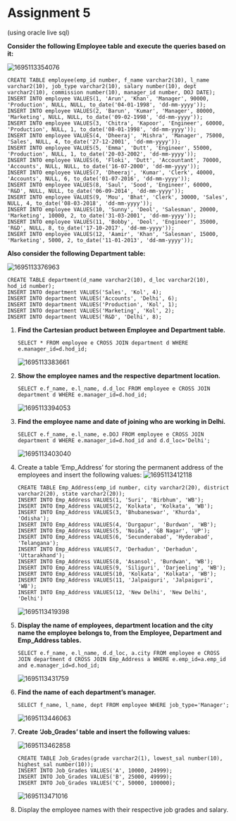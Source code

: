 # Assignment 5

(using oracle live sql)

**Consider the following Employee table and execute the queries based on it:**

![1695113354076](image/assignment5/1695113354076.png)

```
CREATE TABLE employee(emp_id number, f_name varchar2(10), l_name varchar2(10), job_type varchar2(10), salary number(10), dept varchar2(10), commission number(10), manager_id number, DOJ DATE);
INSERT INTO employee VALUES(1, 'Arun', 'Khan', 'Manager', 90000, 'Production', NULL, NULL, to_date('04-01-1998', 'dd-mm-yyyy'));
INSERT INTO employee VALUES(2, 'Barun', 'Kumar', 'Manager', 80000, 'Marketing', NULL, NULL, to_date('09-02-1998', 'dd-mm-yyyy'));
INSERT INTO employee VALUES(3, 'Chitra', 'Kapoor', 'Engineer', 60000, 'Production', NULL, 1, to_date('08-01-1998', 'dd-mm-yyyy'));
INSERT INTO employee VALUES(4, 'Dheeraj', 'Mishra', 'Manager', 75000, 'Sales', NULL, 4, to_date('27-12-2001', 'dd-mm-yyyy'));
INSERT INTO employee VALUES(5, 'Emma', 'Dutt', 'Engineer', 55000, 'Production', NULL, 1, to_date('20-03-2002', 'dd-mm-yyyy'));
INSERT INTO employee VALUES(6, 'Floki', 'Dutt', 'Accountant', 70000, 'Accounts', NULL, NULL, to_date('16-07-2000', 'dd-mm-yyyy'));
INSERT INTO employee VALUES(7, 'Dheeraj', 'Kumar', 'Clerk', 40000, 'Accounts', NULL, 6, to_date('01-07-2016', 'dd-mm-yyyy'));
INSERT INTO employee VALUES(8, 'Saul', 'Sood', 'Engineer', 60000, 'R&D', NULL, NULL, to_date('06-09-2014', 'dd-mm-yyyy'));
INSERT INTO employee VALUES(9, 'Mou', 'Bhat', 'Clerk', 30000, 'Sales', NULL, 4, to_date('08-03-2018', 'dd-mm-yyyy'));
INSERT INTO employee VALUES(10, 'Sunny', 'Deol', 'Salesman', 20000, 'Marketing', 10000, 2, to_date('31-03-2001', 'dd-mm-yyyy'));
INSERT INTO employee VALUES(11, 'Bobby', 'Deol', 'Engineer', 35000, 'R&D', NULL, 8, to_date('17-10-2017', 'dd-mm-yyyy'));
INSERT INTO employee VALUES(12, 'Aamir', 'Khan', 'Salesman', 15000, 'Marketing', 5000, 2, to_date('11-01-2013', 'dd-mm-yyyy'));
```

**Also consider the following Department table:**

![1695113376963](image/assignment5/1695113376963.png)

```
CREATE TABLE department(d_name varchar2(10), d_loc varchar2(10), hod_id number);
INSERT INTO department VALUES('Sales', 'Kol', 4);
INSERT INTO department VALUES('Accounts', 'Delhi', 6);
INSERT INTO department VALUES('Production', 'Kol', 1);
INSERT INTO department VALUES('Marketing', 'Kol', 2);
INSERT INTO department VALUES('R&D', 'Delhi', 8);
```

1. **Find the Cartesian product between Employee and Department table.**

   ```
   SELECT * FROM employee e CROSS JOIN department d WHERE e.manager_id=d.hod_id;
   ```
   ![1695113383661](image/assignment5/1695113383661.png)
2. **Show the employee names and the respective department location.**

   ```
   SELECT e.f_name, e.l_name, d.d_loc FROM employee e CROSS JOIN department d WHERE e.manager_id=d.hod_id;
   ```
   ![1695113394053](image/assignment5/1695113394053.png)
3. **Find the employee name and date of joining who are working in Delhi.**

   ```
   SELECT e.f_name, e.l_name, e.DOJ FROM employee e CROSS JOIN department d WHERE e.manager_id=d.hod_id and d.d_loc='Delhi';
   ```
   ![1695113403040](image/assignment5/1695113403040.png)
4. Create a table ‘Emp_Address’ for storing the permanent address of the employees and insert the following values:
   ![1695113412118](image/assignment5/1695113412118.png)

   ```
   CREATE TABLE Emp_Address(emp_id number, city varchar2(20), district varchar2(20), state varchar2(20));
   INSERT INTO Emp_Address VALUES(1, 'Suri', 'Birbhum', 'WB');
   INSERT INTO Emp_Address VALUES(2, 'Kolkata', 'Kolkata', 'WB');
   INSERT INTO Emp_Address VALUES(3, 'Bhubaneswar', 'Khurda', 'Odisha');
   INSERT INTO Emp_Address VALUES(4, 'Durgapur', 'Burdwan', 'WB');
   INSERT INTO Emp_Address VALUES(5, 'Noida', 'GB Nagar', 'UP');
   INSERT INTO Emp_Address VALUES(6, 'Secunderabad', 'Hyderabad', 'Telangana');
   INSERT INTO Emp_Address VALUES(7, 'Derhadun', 'Derhadun', 'Uttarakhand');
   INSERT INTO Emp_Address VALUES(8, 'Asansol', 'Burdwan', 'WB');
   INSERT INTO Emp_Address VALUES(9, 'Siliguri', 'Darjeeling', 'WB');
   INSERT INTO Emp_Address VALUES(10, 'Kolkata', 'Kolkata', 'WB');
   INSERT INTO Emp_Address VALUES(11, 'Jalpaiguri', 'Jalpaiguri', 'WB');
   INSERT INTO Emp_Address VALUES(12, 'New Delhi', 'New Delhi', 'Delhi')
   ```
   ![1695113419398](image/assignment5/1695113419398.png)
5. **Display the name of employees, department location and the city name the employee belongs to, from the Employee, Department and Emp_Address tables.**

   ```
   SELECT e.f_name, e.l_name, d.d_loc, a.city FROM employee e CROSS JOIN department d CROSS JOIN Emp_Address a WHERE e.emp_id=a.emp_id and e.manager_id=d.hod_id;
   ```
   ![1695113431759](image/assignment5/1695113431759.png)
6. **Find the name of each department’s manager.**

   ```
   SELECT f_name, l_name, dept FROM employee WHERE job_type='Manager';
   ```
   ![1695113446063](image/assignment5/1695113446063.png)
7. **Create ‘Job_Grades’ table and insert the following values:**

   ![1695113462858](image/assignment5/1695113462858.png)

   ```
   CREATE TABLE Job_Grades(grade varchar2(1), lowest_sal number(10), highest_sal number(10));
   INSERT INTO Job_Grades VALUES('A', 10000, 24999);
   INSERT INTO Job_Grades VALUES('B', 25000, 49999);
   INSERT INTO Job_Grades VALUES('C', 50000, 100000);
   ```
   ![1695113471016](image/assignment5/1695113471016.png)
8. Display the employee names with their respective job grades and salary.
